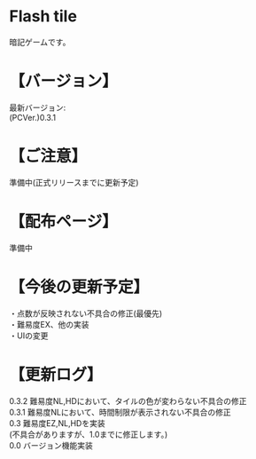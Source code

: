 # Flash tile
暗記ゲームです。
# 【バージョン】
最新バージョン:  
(PCVer.)0.3.1
# 【ご注意】
準備中(正式リリースまでに更新予定)
# 【配布ページ】
準備中
# 【今後の更新予定】
・点数が反映されない不具合の修正(最優先)  
・難易度EX、他の実装  
・UIの変更
# 【更新ログ】
0.3.2 難易度NL,HDにおいて、タイルの色が変わらない不具合の修正  
0.3.1 難易度NLにおいて、時間制限が表示されない不具合の修正  
0.3 難易度EZ,NL,HDを実装  
(不具合がありますが、1.0までに修正します。)   
0.0 バージョン機能実装

